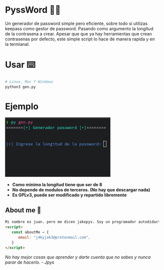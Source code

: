 # PyssWord 🕵️‍♂️
Un generador de password simple pero eficiente, sobre todo si utilizas keepass como gestor de password. Pasando como argumento la longitud de la contrasena a crear.
Apesar que que ya hay herramientas que crean contrasenas por defecto, este simple script lo hace de manera rapida y en la termianal. 

# Usar ⌨️
```sh
# Linux, Mac Y Windows
python3 gen.py
```
# Ejemplo

![](./img/cap.png)

- **Como minimo la longitud tiene que ser de 8**
- **No depende de modulos de terceros. (No hay que descargar nada)**
- **Es GPLv3, puede ser modificado y repartido libremente**

## **About me** **🌌**

```html
Mi nombre es juan. pero me dicen jakepys. Soy un programador autodidacta enamorado de el código y todo lo relacionado con linux, me encanta crear cositas y a pesar que son diminutas me ayuda aprender cada dia mas. Menester aclarar que me encanta Python, pero me encuentro aprendiendo JavaScript 💛. Así que cualquier duda o pregunta acerca de mí, puedes escribirme. 
<script>
   const aboutMe = {
      email: "j4kyjak3@protonmail.com",
   }
</script>
```

*No hay mejor cosas que aprender y darte cuenta que no sabes y nunca parar de hacerlo.  - Jpys*
